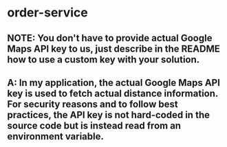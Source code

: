 # order-service

## NOTE: You don't have to provide actual Google Maps API key to us, just describe in the README how to use a custom key with your solution.

## A: In my application, the actual Google Maps API key is used to fetch actual distance information. For security reasons and to follow best practices, the API key is not hard-coded in the source code but is instead read from an environment variable.
